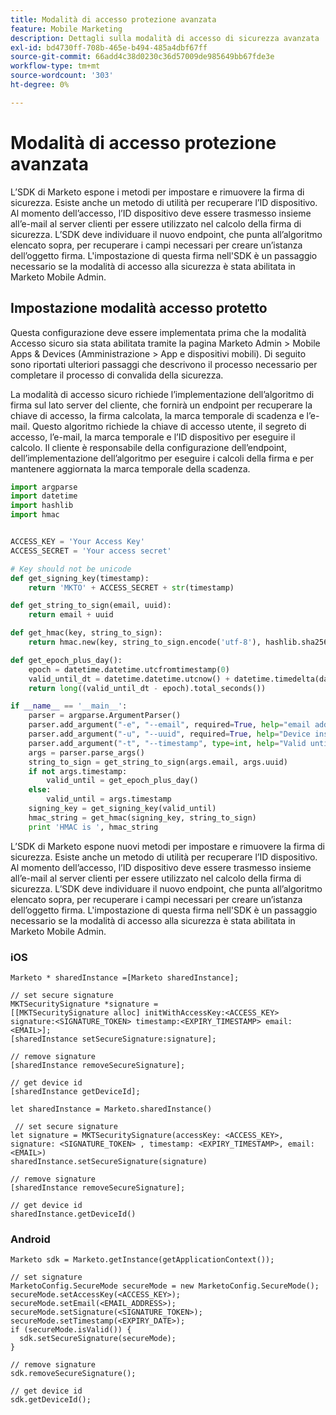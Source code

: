 ```yaml
---
title: Modalità di accesso protezione avanzata
feature: Mobile Marketing
description: Dettagli sulla modalità di accesso di sicurezza avanzata
exl-id: bd4730ff-708b-465e-b494-485a4dbf67ff
source-git-commit: 66add4c38d0230c36d57009de985649bb67fde3e
workflow-type: tm+mt
source-wordcount: '303'
ht-degree: 0%

---
```


# Modalità di accesso protezione avanzata

L’SDK di Marketo espone i metodi per impostare e rimuovere la firma di sicurezza. Esiste anche un metodo di utilità per recuperare l’ID dispositivo. Al momento dell’accesso, l’ID dispositivo deve essere trasmesso insieme all’e-mail al server clienti per essere utilizzato nel calcolo della firma di sicurezza. L’SDK deve individuare il nuovo endpoint, che punta all’algoritmo elencato sopra, per recuperare i campi necessari per creare un’istanza dell’oggetto firma. L&#39;impostazione di questa firma nell&#39;SDK è un passaggio necessario se la modalità di accesso alla sicurezza è stata abilitata in Marketo Mobile Admin.

## Impostazione modalità accesso protetto

Questa configurazione deve essere implementata prima che la modalità Accesso sicuro sia stata abilitata tramite la pagina Marketo Admin > Mobile Apps &amp; Devices (Amministrazione > App e dispositivi mobili). Di seguito sono riportati ulteriori passaggi che descrivono il processo necessario per completare il processo di convalida della sicurezza.

La modalità di accesso sicuro richiede l’implementazione dell’algoritmo di firma sul lato server del cliente, che fornirà un endpoint per recuperare la chiave di accesso, la firma calcolata, la marca temporale di scadenza e l’e-mail. Questo algoritmo richiede la chiave di accesso utente, il segreto di accesso, l’e-mail, la marca temporale e l’ID dispositivo per eseguire il calcolo. Il cliente è responsabile della configurazione dell’endpoint, dell’implementazione dell’algoritmo per eseguire i calcoli della firma e per mantenere aggiornata la marca temporale della scadenza.

```python
import argparse
import datetime
import hashlib
import hmac


ACCESS_KEY = 'Your Access Key'
ACCESS_SECRET = 'Your access secret'

# Key should not be unicode
def get_signing_key(timestamp):
    return 'MKTO' + ACCESS_SECRET + str(timestamp)

def get_string_to_sign(email, uuid):
    return email + uuid

def get_hmac(key, string_to_sign):
    return hmac.new(key, string_to_sign.encode('utf-8'), hashlib.sha256).hexdigest()

def get_epoch_plus_day():
    epoch = datetime.datetime.utcfromtimestamp(0)
    valid_until_dt = datetime.datetime.utcnow() + datetime.timedelta(days=1)
    return long((valid_until_dt - epoch).total_seconds())

if __name__ == '__main__':
    parser = argparse.ArgumentParser()
    parser.add_argument("-e", "--email", required=True, help="email address")
    parser.add_argument("-u", "--uuid", required=True, help="Device install id")
    parser.add_argument("-t", "--timestamp", type=int, help="Valid until timestamp")
    args = parser.parse_args()
    string_to_sign = get_string_to_sign(args.email, args.uuid)
    if not args.timestamp:
        valid_until = get_epoch_plus_day()
    else:
        valid_until = args.timestamp
    signing_key = get_signing_key(valid_until)
    hmac_string = get_hmac(signing_key, string_to_sign)
    print 'HMAC is ', hmac_string
```

L’SDK di Marketo espone nuovi metodi per impostare e rimuovere la firma di sicurezza. Esiste anche un metodo di utilità per recuperare l’ID dispositivo. Al momento dell’accesso, l’ID dispositivo deve essere trasmesso insieme all’e-mail al server clienti per essere utilizzato nel calcolo della firma di sicurezza. L’SDK deve individuare il nuovo endpoint, che punta all’algoritmo elencato sopra, per recuperare i campi necessari per creare un’istanza dell’oggetto firma. L&#39;impostazione di questa firma nell&#39;SDK è un passaggio necessario se la modalità di accesso alla sicurezza è stata abilitata in Marketo Mobile Admin.

### iOS

```
Marketo * sharedInstance =[Marketo sharedInstance];

// set secure signature
MKTSecuritySignature *signature =
[[MKTSecuritySignature alloc] initWithAccessKey:<ACCESS_KEY> signature:<SIGNATURE_TOKEN> timestamp:<EXPIRY_TIMESTAMP> email:<EMAIL>];
[sharedInstance setSecureSignature:signature];

// remove signature
[sharedInstance removeSecureSignature];

// get device id
[sharedInstance getDeviceId];
```

```
let sharedInstance = Marketo.sharedInstance()

 // set secure signature
let signature = MKTSecuritySignature(accessKey: <ACCESS_KEY>, signature: <SIGNATURE_TOKEN> , timestamp: <EXPIRY_TIMESTAMP>, email: <EMAIL>)
sharedInstance.setSecureSignature(signature)

// remove signature
[sharedInstance removeSecureSignature];

// get device id
sharedInstance.getDeviceId()
```

### Android

```
Marketo sdk = Marketo.getInstance(getApplicationContext());

// set signature
MarketoConfig.SecureMode secureMode = new MarketoConfig.SecureMode();
secureMode.setAccessKey(<ACCESS_KEY>);
secureMode.setEmail(<EMAIL_ADDRESS>);
secureMode.setSignature(<SIGNATURE_TOKEN>);
secureMode.setTimestamp(<EXPIRY_DATE>);
if (secureMode.isValid()) {
  sdk.setSecureSignature(secureMode);
}

// remove signature
sdk.removeSecureSignature();

// get device id
sdk.getDeviceId();
```
